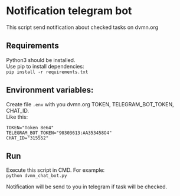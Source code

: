 Notification telegram bot
=====================
 
This script send notification about checked tasks on dvmn.org

## Requirements
Python3 should be installed.  
Use pip to install dependencies:  
```pip install -r requirements.txt```

## Environment variables: 
Create file  ```.env``` with you dvmn.org TOKEN, TELEGRAM_BOT_TOKEN, CHAT_ID.  
Like this:  
```
TOKEN="Token 8e64"  
TELEGRAM_BOT_TOKEN="90303613:AA353458O4"  
CHAT_ID="315552"
```  

## Run              
Execute this script in CMD.
For example:  
```python dvmn_chat_bot.py```

Notification will be send to you in telegram if task will be checked.
